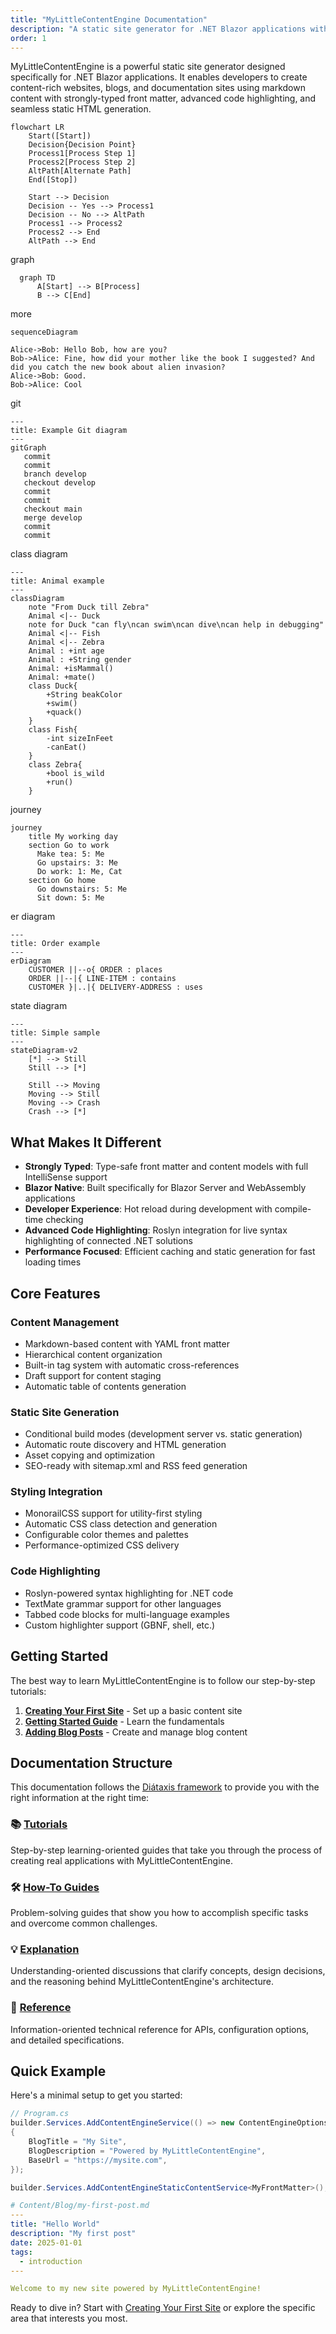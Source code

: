 ```yaml
---
title: "MyLittleContentEngine Documentation"
description: "A static site generator for .NET Blazor applications with markdown content management and strong typing"
order: 1
---
```


MyLittleContentEngine is a powerful static site generator designed specifically for .NET Blazor applications. It enables developers to create content-rich websites, blogs, and documentation sites using markdown content with strongly-typed front matter, advanced code highlighting, and seamless static HTML generation.

```mermaid
flowchart LR
    Start([Start])
    Decision{Decision Point}
    Process1[Process Step 1]
    Process2[Process Step 2]
    AltPath[Alternate Path]
    End([Stop])

    Start --> Decision
    Decision -- Yes --> Process1
    Decision -- No --> AltPath
    Process1 --> Process2
    Process2 --> End
    AltPath --> End
```

graph

```mermaid
  graph TD
      A[Start] --> B[Process]
      B --> C[End]
```      

more

```mermaid
sequenceDiagram

Alice->Bob: Hello Bob, how are you?
Bob->Alice: Fine, how did your mother like the book I suggested? And did you catch the new book about alien invasion?
Alice->Bob: Good.
Bob->Alice: Cool
```

git
```mermaid
---
title: Example Git diagram
---
gitGraph
   commit
   commit
   branch develop
   checkout develop
   commit
   commit
   checkout main
   merge develop
   commit
   commit
```

class diagram

```mermaid
---
title: Animal example
---
classDiagram
    note "From Duck till Zebra"
    Animal <|-- Duck
    note for Duck "can fly\ncan swim\ncan dive\ncan help in debugging"
    Animal <|-- Fish
    Animal <|-- Zebra
    Animal : +int age
    Animal : +String gender
    Animal: +isMammal()
    Animal: +mate()
    class Duck{
        +String beakColor
        +swim()
        +quack()
    }
    class Fish{
        -int sizeInFeet
        -canEat()
    }
    class Zebra{
        +bool is_wild
        +run()
    }
```

journey
```mermaid
journey
    title My working day
    section Go to work
      Make tea: 5: Me
      Go upstairs: 3: Me
      Do work: 1: Me, Cat
    section Go home
      Go downstairs: 5: Me
      Sit down: 5: Me
```

er diagram

```mermaid
---
title: Order example
---
erDiagram
    CUSTOMER ||--o{ ORDER : places
    ORDER ||--|{ LINE-ITEM : contains
    CUSTOMER }|..|{ DELIVERY-ADDRESS : uses
```


state diagram
```mermaid
---
title: Simple sample
---
stateDiagram-v2
    [*] --> Still
    Still --> [*]

    Still --> Moving
    Moving --> Still
    Moving --> Crash
    Crash --> [*]
```

## What Makes It Different

- **Strongly Typed**: Type-safe front matter and content models with full IntelliSense support
- **Blazor Native**: Built specifically for Blazor Server and WebAssembly applications
- **Developer Experience**: Hot reload during development with compile-time checking
- **Advanced Code Highlighting**: Roslyn integration for live syntax highlighting of connected .NET solutions
- **Performance Focused**: Efficient caching and static generation for fast loading times

## Core Features

### Content Management
- Markdown-based content with YAML front matter
- Hierarchical content organization
- Built-in tag system with automatic cross-references
- Draft support for content staging
- Automatic table of contents generation

### Static Site Generation
- Conditional build modes (development server vs. static generation)
- Automatic route discovery and HTML generation
- Asset copying and optimization
- SEO-ready with sitemap.xml and RSS feed generation

### Styling Integration
- MonorailCSS support for utility-first styling
- Automatic CSS class detection and generation
- Configurable color themes and palettes
- Performance-optimized CSS delivery

### Code Highlighting
- Roslyn-powered syntax highlighting for .NET code
- TextMate grammar support for other languages
- Tabbed code blocks for multi-language examples
- Custom highlighter support (GBNF, shell, etc.)

## Getting Started

The best way to learn MyLittleContentEngine is to follow our step-by-step tutorials:

1. **[Creating Your First Site](tutorials/creating-first-site.md)** - Set up a basic content site
2. **[Getting Started Guide](tutorials/getting-started.md)** - Learn the fundamentals
3. **[Adding Blog Posts](tutorials/adding-blog-posts.md)** - Create and manage blog content

## Documentation Structure

This documentation follows the [Diátaxis framework](https://diataxis.fr/) to provide you with the right information at the right time:

### 📚 [Tutorials](tutorials/index.md)
Step-by-step learning-oriented guides that take you through the process of creating real applications with MyLittleContentEngine.

### 🛠️ [How-To Guides](how-to/index.md) 
Problem-solving guides that show you how to accomplish specific tasks and overcome common challenges.

### 💡 [Explanation](explanation/index.md)
Understanding-oriented discussions that clarify concepts, design decisions, and the reasoning behind MyLittleContentEngine's architecture.

### 📖 [Reference](reference/index.md)
Information-oriented technical reference for APIs, configuration options, and detailed specifications.

## Quick Example

Here's a minimal setup to get you started:

```csharp
// Program.cs
builder.Services.AddContentEngineService(() => new ContentEngineOptions
{
    BlogTitle = "My Site",
    BlogDescription = "Powered by MyLittleContentEngine",
    BaseUrl = "https://mysite.com",
});

builder.Services.AddContentEngineStaticContentService<MyFrontMatter>();
```

```yaml
# Content/Blog/my-first-post.md
---
title: "Hello World"
description: "My first post"
date: 2025-01-01
tags:
  - introduction
---

Welcome to my new site powered by MyLittleContentEngine!
```

Ready to dive in? Start with [Creating Your First Site](tutorials/creating-first-site.md) or explore the specific area that interests you most.